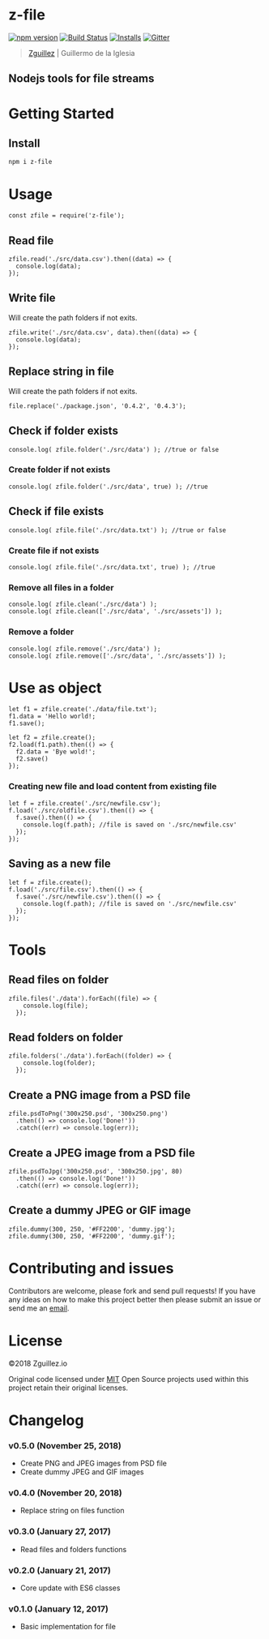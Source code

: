 # z-file

[![npm version](https://badge.fury.io/js/z-file.svg)](https://badge.fury.io/js/z-file)
[![Build Status](https://travis-ci.org/zguillez/z-file.svg?branch=master)](https://travis-ci.org/zguillez/z-file)
[![Installs](https://img.shields.io/npm/dt/z-file.svg)](https://coveralls.io/r/zguillez/z-file)
[![Gitter](https://badges.gitter.im/zguillez/z-file.svg)](https://gitter.im/zguillez/z-file?utm_source=badge&utm_medium=badge&utm_campaign=pr-badge&utm_content=badge)

> [Zguillez](https://zguillez.io) | Guillermo de la Iglesia

## Nodejs tools for file streams

# Getting Started
## Install
```
npm i z-file
```
# Usage
```
const zfile = require('z-file');
```

## Read file

```
zfile.read('./src/data.csv').then((data) => {
  console.log(data);
});
```

## Write file

Will create the path folders if not exits.

```
zfile.write('./src/data.csv', data).then((data) => {
  console.log(data);
});
```

## Replace string in file

Will create the path folders if not exits.

```
file.replace('./package.json', '0.4.2', '0.4.3');
```

## Check if folder exists

```
console.log( zfile.folder('./src/data') ); //true or false
```

### Create folder if not exists

```
console.log( zfile.folder('./src/data', true) ); //true
```

## Check if file exists

```
console.log( zfile.file('./src/data.txt') ); //true or false
```

### Create file if not exists

```
console.log( zfile.file('./src/data.txt', true) ); //true
```

### Remove all files in a folder

```
console.log( zfile.clean('./src/data') );
console.log( zfile.clean(['./src/data', './src/assets']) );
```

### Remove a folder

```
console.log( zfile.remove('./src/data') );
console.log( zfile.remove(['./src/data', './src/assets']) );
```

# Use as object
```
let f1 = zfile.create('./data/file.txt');
f1.data = 'Hello world!;
f1.save();

let f2 = zfile.create();
f2.load(f1.path).then(() => {
  f2.data = 'Bye wold!';
  f2.save()
});
```

### Creating new file and load content from existing file

```
let f = zfile.create('./src/newfile.csv');
f.load('./src/oldfile.csv').then(() => {
  f.save().then(() => {
    console.log(f.path); //file is saved on './src/newfile.csv'
  });
});
```

## Saving as a new file

```
let f = zfile.create();
f.load('./src/file.csv').then(() => {
  f.save('./src/newfile.csv').then(() => {
    console.log(f.path); //file is saved on './src/newfile.csv'
  });
});
```

# Tools

## Read files on folder

```
zfile.files('./data').forEach((file) => {
    console.log(file);
  });
```

## Read folders on folder

```
zfile.folders('./data').forEach((folder) => {
    console.log(folder);
  });
```

## Create a PNG image from a PSD file

```
zfile.psdToPng('300x250.psd', '300x250.png')
  .then(() => console.log('Done!'))
  .catch((err) => console.log(err));
```

## Create a JPEG image from a PSD file

```
zfile.psdToJpg('300x250.psd', '300x250.jpg', 80)
  .then(() => console.log('Done!'))
  .catch((err) => console.log(err));
```

## Create a dummy JPEG or GIF image

```
zfile.dummy(300, 250, '#FF2200', 'dummy.jpg');
zfile.dummy(300, 250, '#FF2200', 'dummy.gif');
```

# Contributing and issues
Contributors are welcome, please fork and send pull requests! If you have any ideas on how to make this project better then please submit an issue or send me an [email](mailto:mail@zguillez.io).

# License
©2018 Zguillez.io

Original code licensed under [MIT](https://en.wikipedia.org/wiki/MIT_License) Open Source projects used within this project retain their original licenses.

# Changelog

### v0.5.0 (November 25, 2018)
* Create PNG and JPEG images from PSD file
* Create dummy JPEG and GIF images

### v0.4.0 (November 20, 2018)
* Replace string on files function

### v0.3.0 (January 27, 2017)
* Read files and folders functions

### v0.2.0 (January 21, 2017)
* Core update with ES6 classes

### v0.1.0 (January 12, 2017)
* Basic implementation for file

